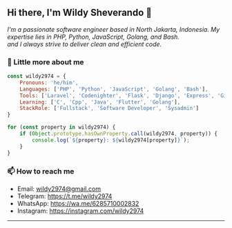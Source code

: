 <h2> Hi there, I'm Wildy Sheverando 👋</h2>

<p><em>I'm a passionate software engineer based in North Jakarta, Indonesia. My expertise lies in PHP, Python, JavaScript, Golang, and Bash.
<br>and I always strive to deliver clean and efficient code.
</em></p>



### 👋 Little more about me  

```javascript
const wildy2974 = {
    Pronouns: 'he/him',
    Languages: ['PHP', 'Python', 'JavaScript', 'Golang', 'Bash'],
    Tools: ['Laravel', 'Codenighter', 'Flask', 'Django', 'Express', 'Gin', 'Bootstrap', 'Tailwind_CSS'],
    Learning: ['C', 'Cpp', 'Java', 'Flutter', 'Golang'],
    StackRole: ['Fullstack', 'Software Developer', 'Sysadmin']
}

for (const property in wildy2974) {
    if (Object.prototype.hasOwnProperty.call(wildy2974, property)) {
        console.log(`${property}: ${wildy2974[property]}`);
    }
}
```

### 📫 How to reach me
- Email: wildy2974@gmail.com
- Telegram: https://t.me/wildy2974
- WhatsApp: https://wa.me/6285710002832
- Instagram: https://instagram.com/wildy2974

---
